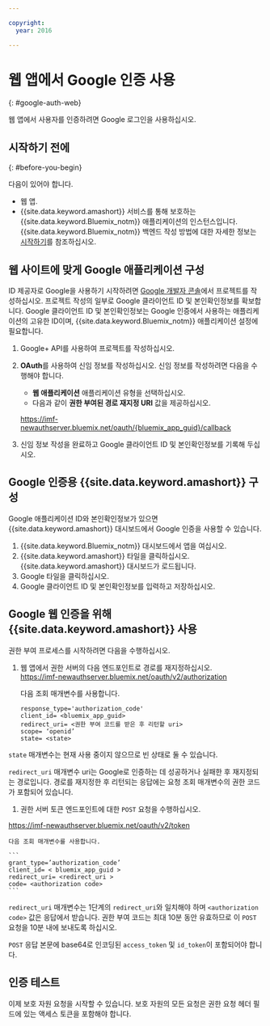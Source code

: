 ```yaml
---

copyright:
  year: 2016

---
```


# 웹 앱에서 Google 인증 사용
{: #google-auth-web}

웹 앱에서 사용자를 인증하려면 Google 로그인을 사용하십시오.


## 시작하기 전에
{: #before-you-begin}

다음이 있어야 합니다.
* 웹 앱.
* {{site.data.keyword.amashort}} 서비스를 통해 보호하는 {{site.data.keyword.Bluemix_notm}} 애플리케이션의 인스턴스입니다. {{site.data.keyword.Bluemix_notm}} 백엔드 작성 방법에 대한 자세한 정보는 [시작하기](index.html)를 참조하십시오.  

## 웹 사이트에 맞게 Google 애플리케이션 구성
ID 제공자로 Google을 사용하기 시작하려면 [Google 개발자 콘솔](https://console.developers.google.com)에서 프로젝트를 작성하십시오. 프로젝트 작성의 일부로 Google 클라이언트 ID 및 본인확인정보를 확보합니다. Google 클라이언트 ID 및 본인확인정보는 Google 인증에서 사용하는 애플리케이션의 고유한 ID이며, {{site.data.keyword.Bluemix_notm}} 애플리케이션 설정에 필요합니다.

1. Google+ API를 사용하여 프로젝트를 작성하십시오.
1. **OAuth**를 사용하여 신임 정보를 작성하십시오. 신임 정보를 작성하려면 다음을 수행해야 합니다.
    * **웹 애플리케이션** 애플리케이션 유형을 선택하십시오.
    * 다음과 같이 **권한 부여된 경로 재지정 URI** 값을 제공하십시오.

     https://imf-newauthserver.bluemix.net/oauth/{bluemix_app_guid}/callback
1. 신임 정보 작성을 완료하고 Google 클라이언트 ID 및 본인확인정보를 기록해 두십시오.


## Google 인증용 {{site.data.keyword.amashort}} 구성
Google 애플리케이션 ID와 본인확인정보가 있으면 {{site.data.keyword.amashort}} 대시보드에서 Google 인증을 사용할 수 있습니다.

1. {{site.data.keyword.Bluemix_notm}} 대시보드에서 앱을 여십시오. 
1. {{site.data.keyword.amashort}} 타일을 클릭하십시오. {{site.data.keyword.amashort}} 대시보드가 로드됩니다. 
1. Google 타일을 클릭하십시오.
1. Google 클라이언트 ID 및 본인확인정보를 입력하고 저장하십시오.


## Google 웹 인증을 위해 {{site.data.keyword.amashort}} 사용
권한 부여 프로세스를 시작하려면 다음을 수행하십시오. 

1. 웹 앱에서 권한 서버의 다음 엔드포인트로 경로를 재지정하십시오.  
  https://imf-newauthserver.bluemix.net/oauth/v2/authorization

    다음 조회 매개변수를 사용합니다. 
	```
   response_type='authorization_code'
   client_id= <bluemix_app_guid>
   redirect_uri= <권한 부여 코드를 받은 후 리턴할 uri>
   scope= ‘openid’
   state= <state>
	```

  `state` 매개변수는 현재 사용 중이지 않으므로 빈 상태로 둘 수 있습니다. 

  `redirect_uri` 매개변수 uri는 Google로 인증하는 데 성공하거나 실패한 후 재지정되는 경로입니다.
  경로를 재지정한 후 리턴되는 응답에는 요청 조회 매개변수의 권한 코드가 포함되어 있습니다.
1. 권한 서버 토큰 엔드포인트에 대한 `POST` 요청을 수행하십시오.

 https://imf-newauthserver.bluemix.net/oauth/v2/token


    다음 조회 매개변수를 사용합니다. 

	```
  	grant_type=’authorization_code’
    client_id= < bluemix_app_guid >
    redirect_uri= <redirect_uri >
    code= <authorization code>
	```
  `redirect_uri` 매개변수는 1단계의 `redirect_uri`와 일치해야 하며 `<authorization code>` 값은 응답에서 받습니다.
    권한 부여 코드는 최대 10분 동안 유효하므로 이 `POST` 요청을 10분 내에 보내도록 하십시오.

`POST` 응답 본문에 base64로 인코딩된 `access_token` 및 `id_token`이 포함되어야 합니다.

## 인증 테스트

이제 보호 자원 요청을 시작할 수 있습니다.
보호 자원의 모든 요청은 권한 요청 헤더 필드에 있는 액세스 토큰을 포함해야 합니다.


